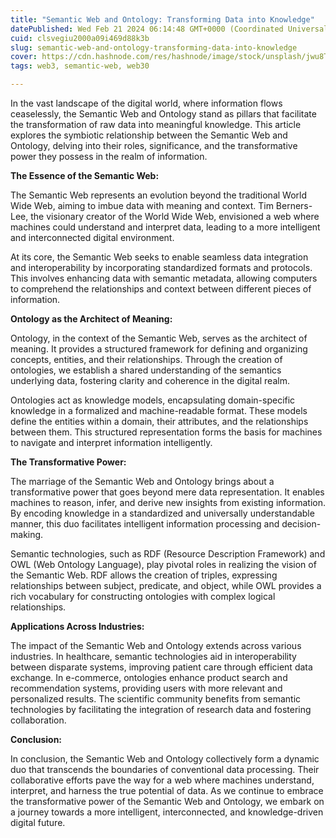 ```yaml
---
title: "Semantic Web and Ontology: Transforming Data into Knowledge"
datePublished: Wed Feb 21 2024 06:14:48 GMT+0000 (Coordinated Universal Time)
cuid: clsvegiu2000a09i469d88k3b
slug: semantic-web-and-ontology-transforming-data-into-knowledge
cover: https://cdn.hashnode.com/res/hashnode/image/stock/unsplash/jwu8TzngxqY/upload/9b263a25d477cf65fa7c0a514a4ea386.jpeg
tags: web3, semantic-web, web30

---
```


In the vast landscape of the digital world, where information flows ceaselessly, the Semantic Web and Ontology stand as pillars that facilitate the transformation of raw data into meaningful knowledge. This article explores the symbiotic relationship between the Semantic Web and Ontology, delving into their roles, significance, and the transformative power they possess in the realm of information.

**The Essence of the Semantic Web:**

The Semantic Web represents an evolution beyond the traditional World Wide Web, aiming to imbue data with meaning and context. Tim Berners-Lee, the visionary creator of the World Wide Web, envisioned a web where machines could understand and interpret data, leading to a more intelligent and interconnected digital environment.

At its core, the Semantic Web seeks to enable seamless data integration and interoperability by incorporating standardized formats and protocols. This involves enhancing data with semantic metadata, allowing computers to comprehend the relationships and context between different pieces of information.

**Ontology as the Architect of Meaning:**

Ontology, in the context of the Semantic Web, serves as the architect of meaning. It provides a structured framework for defining and organizing concepts, entities, and their relationships. Through the creation of ontologies, we establish a shared understanding of the semantics underlying data, fostering clarity and coherence in the digital realm.

Ontologies act as knowledge models, encapsulating domain-specific knowledge in a formalized and machine-readable format. These models define the entities within a domain, their attributes, and the relationships between them. This structured representation forms the basis for machines to navigate and interpret information intelligently.

**The Transformative Power:**

The marriage of the Semantic Web and Ontology brings about a transformative power that goes beyond mere data representation. It enables machines to reason, infer, and derive new insights from existing information. By encoding knowledge in a standardized and universally understandable manner, this duo facilitates intelligent information processing and decision-making.

Semantic technologies, such as RDF (Resource Description Framework) and OWL (Web Ontology Language), play pivotal roles in realizing the vision of the Semantic Web. RDF allows the creation of triples, expressing relationships between subject, predicate, and object, while OWL provides a rich vocabulary for constructing ontologies with complex logical relationships.

**Applications Across Industries:**

The impact of the Semantic Web and Ontology extends across various industries. In healthcare, semantic technologies aid in interoperability between disparate systems, improving patient care through efficient data exchange. In e-commerce, ontologies enhance product search and recommendation systems, providing users with more relevant and personalized results. The scientific community benefits from semantic technologies by facilitating the integration of research data and fostering collaboration.

**Conclusion:**

In conclusion, the Semantic Web and Ontology collectively form a dynamic duo that transcends the boundaries of conventional data processing. Their collaborative efforts pave the way for a web where machines understand, interpret, and harness the true potential of data. As we continue to embrace the transformative power of the Semantic Web and Ontology, we embark on a journey towards a more intelligent, interconnected, and knowledge-driven digital future.